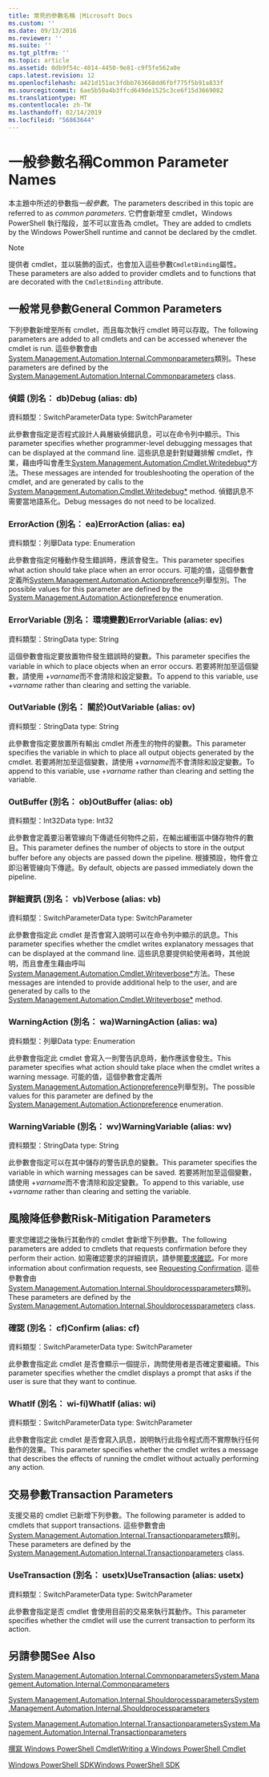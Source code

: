 ```yaml
---
title: 常見的參數名稱 |Microsoft Docs
ms.custom: ''
ms.date: 09/13/2016
ms.reviewer: ''
ms.suite: ''
ms.tgt_pltfrm: ''
ms.topic: article
ms.assetid: 0db9f54c-4014-4450-9e81-c9f5fe562a0e
caps.latest.revision: 12
ms.openlocfilehash: a421d151ac3fdbb763668dd6fbf775f5b91a833f
ms.sourcegitcommit: 6ae5b50a4b3ffcd649de1525c3ce6f15d3669082
ms.translationtype: MT
ms.contentlocale: zh-TW
ms.lasthandoff: 02/14/2019
ms.locfileid: "56863644"
---
```

# <a name="common-parameter-names"></a><span data-ttu-id="bd6ab-102">一般參數名稱</span><span class="sxs-lookup"><span data-stu-id="bd6ab-102">Common Parameter Names</span></span>

<span data-ttu-id="bd6ab-103">本主題中所述的參數指*一般參數*。</span><span class="sxs-lookup"><span data-stu-id="bd6ab-103">The parameters described in this topic are referred to as *common parameters*.</span></span> <span data-ttu-id="bd6ab-104">它們會新增至 cmdlet，Windows PowerShell 執行階段，並不可以宣告為 cmdlet。</span><span class="sxs-lookup"><span data-stu-id="bd6ab-104">They are added to cmdlets by the Windows PowerShell runtime and cannot be declared by the cmdlet.</span></span>

> [!NOTE]
> <span data-ttu-id="bd6ab-105">提供者 cmdlet，並以裝飾的函式，也會加入這些參數`CmdletBinding`屬性。</span><span class="sxs-lookup"><span data-stu-id="bd6ab-105">These parameters are also added to provider cmdlets and to functions that are decorated with the `CmdletBinding` attribute.</span></span>

## <a name="general-common-parameters"></a><span data-ttu-id="bd6ab-106">一般常見參數</span><span class="sxs-lookup"><span data-stu-id="bd6ab-106">General Common Parameters</span></span>

<span data-ttu-id="bd6ab-107">下列參數新增至所有 cmdlet，而且每次執行 cmdlet 時可以存取。</span><span class="sxs-lookup"><span data-stu-id="bd6ab-107">The following parameters are added to all cmdlets and can be accessed whenever the cmdlet is run.</span></span> <span data-ttu-id="bd6ab-108">這些參數會由[System.Management.Automation.Internal.Commonparameters](/dotnet/api/System.Management.Automation.Internal.CommonParameters)類別。</span><span class="sxs-lookup"><span data-stu-id="bd6ab-108">These parameters are defined by the [System.Management.Automation.Internal.Commonparameters](/dotnet/api/System.Management.Automation.Internal.CommonParameters) class.</span></span>

### <a name="debug-alias-db"></a><span data-ttu-id="bd6ab-109">偵錯 (別名： db)</span><span class="sxs-lookup"><span data-stu-id="bd6ab-109">Debug (alias: db)</span></span>

<span data-ttu-id="bd6ab-110">資料類型：SwitchParameter</span><span class="sxs-lookup"><span data-stu-id="bd6ab-110">Data type: SwitchParameter</span></span>

<span data-ttu-id="bd6ab-111">此參數會指定是否程式設計人員層級偵錯訊息，可以在命令列中顯示。</span><span class="sxs-lookup"><span data-stu-id="bd6ab-111">This parameter specifies whether programmer-level debugging messages that can be displayed at the command line.</span></span> <span data-ttu-id="bd6ab-112">這些訊息是針對疑難排解 cmdlet，作業，藉由呼叫會產生[System.Management.Automation.Cmdlet.Writedebug\*](/dotnet/api/System.Management.Automation.Cmdlet.WriteDebug)方法。</span><span class="sxs-lookup"><span data-stu-id="bd6ab-112">These messages are intended for troubleshooting the operation of the cmdlet, and are generated by calls to the [System.Management.Automation.Cmdlet.Writedebug\*](/dotnet/api/System.Management.Automation.Cmdlet.WriteDebug) method.</span></span> <span data-ttu-id="bd6ab-113">偵錯訊息不需要當地語系化。</span><span class="sxs-lookup"><span data-stu-id="bd6ab-113">Debug messages do not need to be localized.</span></span>

### <a name="erroraction-alias-ea"></a><span data-ttu-id="bd6ab-114">ErrorAction (別名： ea)</span><span class="sxs-lookup"><span data-stu-id="bd6ab-114">ErrorAction (alias: ea)</span></span>

<span data-ttu-id="bd6ab-115">資料類型：列舉</span><span class="sxs-lookup"><span data-stu-id="bd6ab-115">Data type: Enumeration</span></span>

<span data-ttu-id="bd6ab-116">此參數會指定何種動作發生錯誤時，應該會發生。</span><span class="sxs-lookup"><span data-stu-id="bd6ab-116">This parameter specifies what action should take place when an error occurs.</span></span> <span data-ttu-id="bd6ab-117">可能的值，這個參數會定義所[System.Management.Automation.Actionpreference](/dotnet/api/System.Management.Automation.ActionPreference)列舉型別。</span><span class="sxs-lookup"><span data-stu-id="bd6ab-117">The possible values for this parameter are defined by the [System.Management.Automation.Actionpreference](/dotnet/api/System.Management.Automation.ActionPreference) enumeration.</span></span>

### <a name="errorvariable-alias-ev"></a><span data-ttu-id="bd6ab-118">ErrorVariable (別名： 環境變數)</span><span class="sxs-lookup"><span data-stu-id="bd6ab-118">ErrorVariable (alias: ev)</span></span>

<span data-ttu-id="bd6ab-119">資料類型：String</span><span class="sxs-lookup"><span data-stu-id="bd6ab-119">Data type: String</span></span>

<span data-ttu-id="bd6ab-120">這個參數會指定要放置物件發生錯誤時的變數。</span><span class="sxs-lookup"><span data-stu-id="bd6ab-120">This parameter specifies the variable in which to place objects when an error occurs.</span></span> <span data-ttu-id="bd6ab-121">若要將附加至這個變數，請使用 +*varname*而不會清除和設定變數。</span><span class="sxs-lookup"><span data-stu-id="bd6ab-121">To append to this variable, use +*varname* rather than clearing and setting the variable.</span></span>

### <a name="outvariable-alias-ov"></a><span data-ttu-id="bd6ab-122">OutVariable (別名： 關於)</span><span class="sxs-lookup"><span data-stu-id="bd6ab-122">OutVariable (alias: ov)</span></span>

<span data-ttu-id="bd6ab-123">資料類型：String</span><span class="sxs-lookup"><span data-stu-id="bd6ab-123">Data type: String</span></span>

<span data-ttu-id="bd6ab-124">此參數會指定要放置所有輸出 cmdlet 所產生的物件的變數。</span><span class="sxs-lookup"><span data-stu-id="bd6ab-124">This parameter specifies the variable in which to place all output objects generated by the cmdlet.</span></span> <span data-ttu-id="bd6ab-125">若要將附加至這個變數，請使用 +*varname*而不會清除和設定變數。</span><span class="sxs-lookup"><span data-stu-id="bd6ab-125">To append to this variable, use +*varname* rather than clearing and setting the variable.</span></span>

### <a name="outbuffer-alias-ob"></a><span data-ttu-id="bd6ab-126">OutBuffer (別名： ob)</span><span class="sxs-lookup"><span data-stu-id="bd6ab-126">OutBuffer (alias: ob)</span></span>

<span data-ttu-id="bd6ab-127">資料類型：Int32</span><span class="sxs-lookup"><span data-stu-id="bd6ab-127">Data type: Int32</span></span>

<span data-ttu-id="bd6ab-128">此參數會定義要沿著管線向下傳遞任何物件之前，在輸出緩衝區中儲存物件的數目。</span><span class="sxs-lookup"><span data-stu-id="bd6ab-128">This parameter defines the number of objects to store in the output buffer before any objects are passed down the pipeline.</span></span> <span data-ttu-id="bd6ab-129">根據預設，物件會立即沿著管線向下傳遞。</span><span class="sxs-lookup"><span data-stu-id="bd6ab-129">By default, objects are passed immediately down the pipeline.</span></span>

### <a name="verbose-alias-vb"></a><span data-ttu-id="bd6ab-130">詳細資訊 (別名： vb)</span><span class="sxs-lookup"><span data-stu-id="bd6ab-130">Verbose (alias: vb)</span></span>

<span data-ttu-id="bd6ab-131">資料類型：SwitchParameter</span><span class="sxs-lookup"><span data-stu-id="bd6ab-131">Data type: SwitchParameter</span></span>

<span data-ttu-id="bd6ab-132">此參數會指定此 cmdlet 是否會寫入說明可以在命令列中顯示的訊息。</span><span class="sxs-lookup"><span data-stu-id="bd6ab-132">This parameter specifies whether the cmdlet writes explanatory messages that can be displayed at the command line.</span></span> <span data-ttu-id="bd6ab-133">這些訊息要提供給使用者時，其他說明，而且會產生藉由呼叫[System.Management.Automation.Cmdlet.Writeverbose\*](/dotnet/api/System.Management.Automation.Cmdlet.WriteVerbose)方法。</span><span class="sxs-lookup"><span data-stu-id="bd6ab-133">These messages are intended to provide additional help to the user, and are generated by calls to the [System.Management.Automation.Cmdlet.Writeverbose\*](/dotnet/api/System.Management.Automation.Cmdlet.WriteVerbose) method.</span></span>

### <a name="warningaction-alias-wa"></a><span data-ttu-id="bd6ab-134">WarningAction (別名： wa)</span><span class="sxs-lookup"><span data-stu-id="bd6ab-134">WarningAction (alias: wa)</span></span>

<span data-ttu-id="bd6ab-135">資料類型：列舉</span><span class="sxs-lookup"><span data-stu-id="bd6ab-135">Data type: Enumeration</span></span>

<span data-ttu-id="bd6ab-136">此參數會指定此 cmdlet 會寫入一則警告訊息時，動作應該會發生。</span><span class="sxs-lookup"><span data-stu-id="bd6ab-136">This parameter specifies what action should take place when the cmdlet writes a warning message.</span></span> <span data-ttu-id="bd6ab-137">可能的值，這個參數會定義所[System.Management.Automation.Actionpreference](/dotnet/api/System.Management.Automation.ActionPreference)列舉型別。</span><span class="sxs-lookup"><span data-stu-id="bd6ab-137">The possible values for this parameter are defined by the [System.Management.Automation.Actionpreference](/dotnet/api/System.Management.Automation.ActionPreference) enumeration.</span></span>

### <a name="warningvariable-alias-wv"></a><span data-ttu-id="bd6ab-138">WarningVariable (別名： wv)</span><span class="sxs-lookup"><span data-stu-id="bd6ab-138">WarningVariable (alias: wv)</span></span>

<span data-ttu-id="bd6ab-139">資料類型：String</span><span class="sxs-lookup"><span data-stu-id="bd6ab-139">Data type: String</span></span>

<span data-ttu-id="bd6ab-140">此參數會指定可以在其中儲存的警告訊息的變數。</span><span class="sxs-lookup"><span data-stu-id="bd6ab-140">This parameter specifies the variable in which warning messages can be saved.</span></span> <span data-ttu-id="bd6ab-141">若要將附加至這個變數，請使用 +*varname*而不會清除和設定變數。</span><span class="sxs-lookup"><span data-stu-id="bd6ab-141">To append to this variable, use +*varname* rather than clearing and setting the variable.</span></span>

## <a name="risk-mitigation-parameters"></a><span data-ttu-id="bd6ab-142">風險降低參數</span><span class="sxs-lookup"><span data-stu-id="bd6ab-142">Risk-Mitigation Parameters</span></span>

<span data-ttu-id="bd6ab-143">要求您確認之後執行其動作的 cmdlet 會新增下列參數。</span><span class="sxs-lookup"><span data-stu-id="bd6ab-143">The following parameters are added to cmdlets that requests confirmation before they perform their action.</span></span> <span data-ttu-id="bd6ab-144">如需確認要求的詳細資訊，請參閱[要求確認](./requesting-confirmation-from-cmdlets.md)。</span><span class="sxs-lookup"><span data-stu-id="bd6ab-144">For more information about confirmation requests, see [Requesting Confirmation](./requesting-confirmation-from-cmdlets.md).</span></span> <span data-ttu-id="bd6ab-145">這些參數會由[System.Management.Automation.Internal.Shouldprocessparameters](/dotnet/api/System.Management.Automation.Internal.ShouldProcessParameters)類別。</span><span class="sxs-lookup"><span data-stu-id="bd6ab-145">These parameters are defined by the [System.Management.Automation.Internal.Shouldprocessparameters](/dotnet/api/System.Management.Automation.Internal.ShouldProcessParameters) class.</span></span>

### <a name="confirm-alias-cf"></a><span data-ttu-id="bd6ab-146">確認 (別名： cf)</span><span class="sxs-lookup"><span data-stu-id="bd6ab-146">Confirm (alias: cf)</span></span>

<span data-ttu-id="bd6ab-147">資料類型：SwitchParameter</span><span class="sxs-lookup"><span data-stu-id="bd6ab-147">Data type: SwitchParameter</span></span>

<span data-ttu-id="bd6ab-148">此參數會指定此 cmdlet 是否會顯示一個提示，詢問使用者是否確定要繼續。</span><span class="sxs-lookup"><span data-stu-id="bd6ab-148">This parameter specifies whether the cmdlet displays a prompt that asks if the user is sure that they want to continue.</span></span>

### <a name="whatif-alias-wi"></a><span data-ttu-id="bd6ab-149">WhatIf (別名： wi-fi)</span><span class="sxs-lookup"><span data-stu-id="bd6ab-149">WhatIf (alias: wi)</span></span>

<span data-ttu-id="bd6ab-150">資料類型：SwitchParameter</span><span class="sxs-lookup"><span data-stu-id="bd6ab-150">Data type: SwitchParameter</span></span>

<span data-ttu-id="bd6ab-151">此參數會指定此 cmdlet 是否會寫入訊息，說明執行此指令程式而不實際執行任何動作的效果。</span><span class="sxs-lookup"><span data-stu-id="bd6ab-151">This parameter specifies whether the cmdlet writes a message that describes the effects of running the cmdlet without actually performing any action.</span></span>

## <a name="transaction-parameters"></a><span data-ttu-id="bd6ab-152">交易參數</span><span class="sxs-lookup"><span data-stu-id="bd6ab-152">Transaction Parameters</span></span>

<span data-ttu-id="bd6ab-153">支援交易的 cmdlet 已新增下列參數。</span><span class="sxs-lookup"><span data-stu-id="bd6ab-153">The following parameter is added to cmdlets that support transactions.</span></span> <span data-ttu-id="bd6ab-154">這些參數會由[System.Management.Automation.Internal.Transactionparameters](/dotnet/api/System.Management.Automation.Internal.TransactionParameters)類別。</span><span class="sxs-lookup"><span data-stu-id="bd6ab-154">These parameters are defined by the [System.Management.Automation.Internal.Transactionparameters](/dotnet/api/System.Management.Automation.Internal.TransactionParameters) class.</span></span>

### <a name="usetransaction-alias-usetx"></a><span data-ttu-id="bd6ab-155">UseTransaction (別名： usetx)</span><span class="sxs-lookup"><span data-stu-id="bd6ab-155">UseTransaction (alias: usetx)</span></span>

<span data-ttu-id="bd6ab-156">資料類型：SwitchParameter</span><span class="sxs-lookup"><span data-stu-id="bd6ab-156">Data type: SwitchParameter</span></span>

<span data-ttu-id="bd6ab-157">此參數會指定是否 cmdlet 會使用目前的交易來執行其動作。</span><span class="sxs-lookup"><span data-stu-id="bd6ab-157">This parameter specifies whether the cmdlet will use the current transaction to perform its action.</span></span>

## <a name="see-also"></a><span data-ttu-id="bd6ab-158">另請參閱</span><span class="sxs-lookup"><span data-stu-id="bd6ab-158">See Also</span></span>

[<span data-ttu-id="bd6ab-159">System.Management.Automation.Internal.Commonparameters</span><span class="sxs-lookup"><span data-stu-id="bd6ab-159">System.Management.Automation.Internal.Commonparameters</span></span>](/dotnet/api/System.Management.Automation.Internal.CommonParameters)

[<span data-ttu-id="bd6ab-160">System.Management.Automation.Internal.Shouldprocessparameters</span><span class="sxs-lookup"><span data-stu-id="bd6ab-160">System.Management.Automation.Internal.Shouldprocessparameters</span></span>](/dotnet/api/System.Management.Automation.Internal.ShouldProcessParameters)

[<span data-ttu-id="bd6ab-161">System.Management.Automation.Internal.Transactionparameters</span><span class="sxs-lookup"><span data-stu-id="bd6ab-161">System.Management.Automation.Internal.Transactionparameters</span></span>](/dotnet/api/System.Management.Automation.Internal.TransactionParameters)

[<span data-ttu-id="bd6ab-162">撰寫 Windows PowerShell Cmdlet</span><span class="sxs-lookup"><span data-stu-id="bd6ab-162">Writing a Windows PowerShell Cmdlet</span></span>](./writing-a-windows-powershell-cmdlet.md)

[<span data-ttu-id="bd6ab-163">Windows PowerShell SDK</span><span class="sxs-lookup"><span data-stu-id="bd6ab-163">Windows PowerShell SDK</span></span>](../windows-powershell-reference.md)
